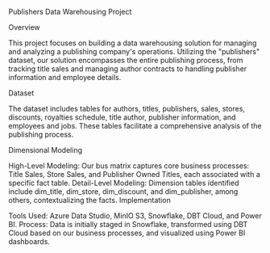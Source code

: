 Publishers Data Warehousing Project

Overview

This project focuses on building a data warehousing solution for managing and analyzing a publishing company's operations. Utilizing the "publishers" dataset, our solution encompasses the entire publishing process, from tracking title sales and managing author contracts to handling publisher information and employee details.

Dataset

The dataset includes tables for authors, titles, publishers, sales, stores, discounts, royalties schedule, title author, publisher information, and employees and jobs. These tables facilitate a comprehensive analysis of the publishing process.

Dimensional Modeling

High-Level Modeling: Our bus matrix captures core business processes: Title Sales, Store Sales, and Publisher Owned Titles, each associated with a specific fact table.
Detail-Level Modeling: Dimension tables identified include dim_title, dim_store, dim_discount, and dim_publisher, among others, contextualizing the facts.
Implementation

Tools Used: Azure Data Studio, MinIO S3, Snowflake, DBT Cloud, and Power BI.
Process: Data is initially staged in Snowflake, transformed using DBT Cloud based on our business processes, and visualized using Power BI dashboards.
